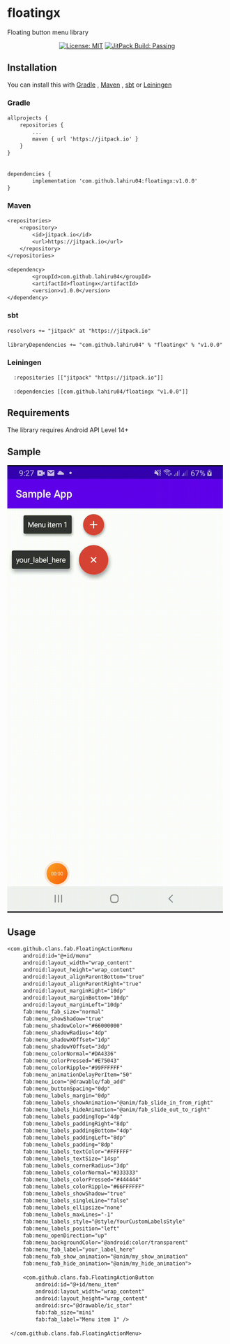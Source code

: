 # floatingx
Floating button menu library


<p align="center">
<a href="https://opensource.org/licenses/MIT"><img src="https://img.shields.io/badge/License-MIT-brightgreen.svg" alt="License: MIT"></a>
<a href="https://jitpack.io/#lahiru04/floatingx"><img src="https://jitpack.io/v/lahiru04/floatingx.svg" alt="JitPack Build: Passing"></a>
</p>

## Installation

You can install this with [Gradle](#gradle) , [Maven](#maven) , [sbt](#sbt) or [Leiningen](#leiningen)

### Gradle

	allprojects {
		repositories {
			...
			maven { url 'https://jitpack.io' }
		}
	}
  
  
    dependencies {
	        implementation 'com.github.lahiru04:floatingx:v1.0.0'
	}
  
### Maven

    <repositories>
		<repository>
		    <id>jitpack.io</id>
		    <url>https://jitpack.io</url>
		</repository>
	</repositories>
	
	<dependency>
    	    <groupId>com.github.lahiru04</groupId>
    	    <artifactId>floatingx</artifactId>
    	    <version>v1.0.0</version>
    </dependency>
    
 ### sbt    
    resolvers += "jitpack" at "https://jitpack.io"
    
    libraryDependencies += "com.github.lahiru04" % "floatingx" % "v1.0.0"	
    
 ### Leiningen
 
      :repositories [["jitpack" "https://jitpack.io"]]
      
      :dependencies [[com.github.lahiru04/floatingx "v1.0.0"]]	  
      
      
 ## Requirements
 
 <p>The library requires Android API Level 14+</p>     
 
 ## Sample
 
 ![Main screen](/motion1.gif)
 
 
 ## Usage
 
    <com.github.clans.fab.FloatingActionMenu
         android:id="@+id/menu"
         android:layout_width="wrap_content"
         android:layout_height="wrap_content"
         android:layout_alignParentBottom="true"
         android:layout_alignParentRight="true"
         android:layout_marginRight="10dp"
         android:layout_marginBottom="10dp"
         android:layout_marginLeft="10dp"
         fab:menu_fab_size="normal"
         fab:menu_showShadow="true"
         fab:menu_shadowColor="#66000000"
         fab:menu_shadowRadius="4dp"
         fab:menu_shadowXOffset="1dp"
         fab:menu_shadowYOffset="3dp"
         fab:menu_colorNormal="#DA4336"
         fab:menu_colorPressed="#E75043"
         fab:menu_colorRipple="#99FFFFFF"
         fab:menu_animationDelayPerItem="50"
         fab:menu_icon="@drawable/fab_add"
         fab:menu_buttonSpacing="0dp"
         fab:menu_labels_margin="0dp"
         fab:menu_labels_showAnimation="@anim/fab_slide_in_from_right"
         fab:menu_labels_hideAnimation="@anim/fab_slide_out_to_right"
         fab:menu_labels_paddingTop="4dp"
         fab:menu_labels_paddingRight="8dp"
         fab:menu_labels_paddingBottom="4dp"
         fab:menu_labels_paddingLeft="8dp"
         fab:menu_labels_padding="8dp"
         fab:menu_labels_textColor="#FFFFFF"
         fab:menu_labels_textSize="14sp"
         fab:menu_labels_cornerRadius="3dp"
         fab:menu_labels_colorNormal="#333333"
         fab:menu_labels_colorPressed="#444444"
         fab:menu_labels_colorRipple="#66FFFFFF"
         fab:menu_labels_showShadow="true"
         fab:menu_labels_singleLine="false"
         fab:menu_labels_ellipsize="none"
         fab:menu_labels_maxLines="-1"
         fab:menu_labels_style="@style/YourCustomLabelsStyle"
         fab:menu_labels_position="left"
         fab:menu_openDirection="up"
         fab:menu_backgroundColor="@android:color/transparent"
         fab:menu_fab_label="your_label_here"
         fab:menu_fab_show_animation="@anim/my_show_animation"
         fab:menu_fab_hide_animation="@anim/my_hide_animation">
 
         <com.github.clans.fab.FloatingActionButton
             android:id="@+id/menu_item"
             android:layout_width="wrap_content"
             android:layout_height="wrap_content"
             android:src="@drawable/ic_star"
             fab:fab_size="mini"
             fab:fab_label="Menu item 1" />
 
     </com.github.clans.fab.FloatingActionMenu>
 